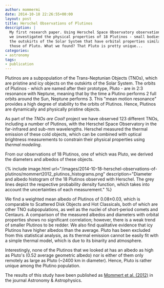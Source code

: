 ```yaml
---
author: mommermi
date: 2014-10-18 22:26:55+00:00
layout: post
title: Herschel Observations of Plutinos
description: |
  My first research paper. Using Herschel Space Observatory observations,
  we investigated the physical properties of 18 Plutinos - small bodies at
  the outskirts of the Solar System that have orbital properties similar to
  those of Pluto. What we found? That Pluto is pretty unique...
categories:
- astronomy
tags:
- publication
---
```


Plutinos are a subpopulation of the Trans-Neptunian Objects (TNOs), which are pristine and icy objects on the outskirts of the Solar System. The orbits of Plutinos - which are named after their prototype, Pluto - are in 2:3 resonance with Neptune, meaning that by the time a Plutino performs 2 full orbits around the Sun, Neptune performs 3. This "mean motion resonance" provides a high degree of stability to the orbits of Plutinos. Hence, Plutinos are dynamically and physically pristine objects.

As part of the *TNOs are Cool!*  project we have observed 123 different TNOs, including a number of Plutinos, with the Herschel Space Observatory in the far-infrared and sub-mm wavelengths. Herschel measured the thermal emission of these cold objects, which can be combined with optical brightness measurements to constrain their physical properties using _thermal modeling_.

From our observations of 18 Plutinos, one of which was Pluto, we derived the diameters and albedos of these objects.


{% include image.html url="/images/2014-10-18-herschel-observations-of-plutinos/mommert2012_plutinos_histograms.png" description="Diameter and albedo histogram of the 18 Plutinos observed with Herschel. The grey lines depict the respective probability density function, which takes into account the uncertainties of each measurement." %}

We find a weighted mean albedo of Plutinos of 0.08±0.03, which is comparable to Scattered Disk Objects and Hot Classicals, both of which are other TNO subpopulations, as well as the nuclei of short-period comets and Centaurs. A comparison of the measured albedos and diameters with orbital properties shows no significant correlation; however, there is a weak trend of smaller Plutinos to be redder. We also find qualitative evidence that icy Plutinos have higher albedos than the average. Pluto has been excluded from this statistical analysis, as its thermal emission cannot be easily fit with a simple thermal model, which is due to its binarity and atmosphere.

Interestingly, none of the Plutinos that we looked at has an albedo as high as Pluto's (0.52 average geometric albedo) nor is either of them only remotely as large as Pluto (~2400 km in diameter). Hence, Pluto is rather unique among the Plutino population.

The results of this study have been published as [Mommert et al. (2012)](http://adsabs.harvard.edu/abs/2012A%26A...541A..93M) in the journal Astronomy & Astrophysics.



